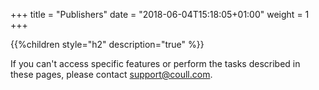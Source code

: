 +++
title = "Publishers"
date = "2018-06-04T15:18:05+01:00"
weight = 1
+++

{{%children style="h2" description="true" %}}



If you can't access specific features or perform the tasks described in these pages, please contact [support@coull.com](mailto:support@coull.com).
